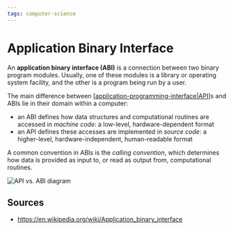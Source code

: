 ```yaml
---
tags: computer-science
---
```


# Application Binary Interface

An **application binary interface (ABI)** is a connection between two binary program modules. Usually, one of these modules is a library or operating system facility, and the other is a program being run by a user.

The main difference between [[application-programming-interface|API]]s and ABIs lie in their domain within a computer:

- an ABI defines how data structures and computational routines are accessed in _machine code_: a low-level, hardware-dependent format
- an API defines these accesses are implemented in _source code_: a higher-level, hardware-independent, human-readable format

A common convention in ABIs is the _calling convention_, which determines how data is provided as input to, or read as output from, computational routines.

![API vs. ABI diagram](/attachments/api-abi-diagram.png)

## Sources

- <https://en.wikipedia.org/wiki/Application_binary_interface>

[//begin]: # "Autogenerated link references for markdown compatibility"
[application-programming-interface|API]: application-programming-interface "Application Programming Interface (API)"
[//end]: # "Autogenerated link references"
